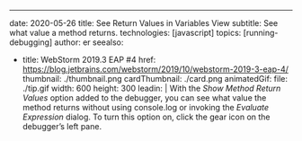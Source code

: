 ---
date: 2020-05-26
title: See Return Values in Variables View
subtitle: See what value a method returns.
technologies: [javascript]
topics: [running-debugging]
author: er
seealso:
- title: WebStorm 2019.3 EAP #4
  href: https://blog.jetbrains.com/webstorm/2019/10/webstorm-2019-3-eap-4/
thumbnail: ./thumbnail.png
cardThumbnail: ./card.png
animatedGif:
  file: ./tip.gif
  width: 600
  height: 300
leadin: |
  With the *Show Method Return Values* option added to the debugger, you can see what value the method returns without using console.log or invoking the *Evaluate Expression* dialog. To turn this option on, click the gear icon on the debugger’s left pane.
